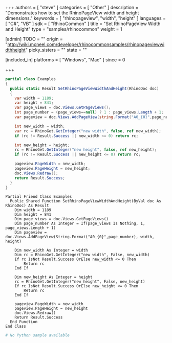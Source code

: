 +++
authors = [ "steve" ]
categories = [ "Other" ]
description = "Demonstrates how to set the RhinoPageView width and height dimensions."
keywords = [ "rhinopageview", "width", "height" ]
languages = [ "C#", "VB" ]
sdk = [ "RhinoCommon" ]
title = "Set RhinoPageView Width and Height"
type = "samples/rhinocommon"
weight = 1

[admin]
TODO = ""
origin = "http://wiki.mcneel.com/developer/rhinocommonsamples/rhinopageviewwidthheight"
picky_sisters = ""
state = ""

[included_in]
platforms = [ "Windows", "Mac" ]
since = 0

+++

<div class="codetab-content" id="cs">

```cs
partial class Examples
{
  public static Result SetRhinoPageViewWidthAndHeight(RhinoDoc doc)
  {
    var width = 1189;
    var height = 841;
    var page_views = doc.Views.GetPageViews();
    int page_number = (page_views==null) ? 1 : page_views.Length + 1;
    var pageview = doc.Views.AddPageView(string.Format("A0_{0}",page_number), width, height);

    int new_width = width;
    var rc = RhinoGet.GetInteger("new width", false, ref new_width);
    if (rc != Result.Success || new_width <= 0) return rc;

    int new_height = height;
    rc = RhinoGet.GetInteger("new height", false, ref new_height);
    if (rc != Result.Success || new_height <= 0) return rc;

    pageview.PageWidth = new_width;
    pageview.PageHeight = new_height;
    doc.Views.Redraw();
    return Result.Success;
  }
}
```

</div>


<div class="codetab-content" id="vb">

```vbnet
Partial Friend Class Examples
  Public Shared Function SetRhinoPageViewWidthAndHeight(ByVal doc As RhinoDoc) As Result
	Dim width = 1189
	Dim height = 841
	Dim page_views = doc.Views.GetPageViews()
	Dim page_number As Integer = If(page_views Is Nothing, 1, page_views.Length + 1)
	Dim pageview = doc.Views.AddPageView(String.Format("A0_{0}",page_number), width, height)

	Dim new_width As Integer = width
	Dim rc = RhinoGet.GetInteger("new width", False, new_width)
	If rc IsNot Result.Success OrElse new_width <= 0 Then
		Return rc
	End If

	Dim new_height As Integer = height
	rc = RhinoGet.GetInteger("new height", False, new_height)
	If rc IsNot Result.Success OrElse new_height <= 0 Then
		Return rc
	End If

	pageview.PageWidth = new_width
	pageview.PageHeight = new_height
	doc.Views.Redraw()
	Return Result.Success
  End Function
End Class
```

</div>


<div class="codetab-content" id="py">

```python
# No Python sample available
```

</div>
